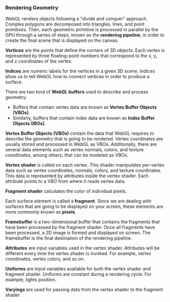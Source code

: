 ### Rendering Geometry

WebGL renders objects following a "divide and conquer" approach. Complex
polygons are decomposed into triangles, lines, and point primitives. Then, each
geometric primitive is processed in parallel by the GPU through a series of
steps, known as the **rendering pipeline**, in order to create the final scene that is
displayed on the canvas.

**Vertices** are the points that define the corners of 3D objects. Each vertex is represented by
three floating-point numbers that correspond to the x, y, and z coordinates of the vertex.

**Indices** are numeric labels for the vertices in a given 3D scene. Indices allow us to tell WebGL
how to connect vertices in order to produce a surface. 

There are two kind of **WebGL buffers** used to describe and process geometry:
- Buffers that contain vertex data are known as **Vertex Buffer Objects (VBOs)**.
- Similarly, buffers that contain index data are known as **Index Buffer Objects
(IBOs)**.

**Vertex Buffer Objects (VBOs)** contain the data that WebGL requires to describe the geometry that is going to be
rendered. Vertex coordinates are usually stored and processed in WebGL as VBOs. Additionally, there are several data 
elements such as vertex normals, colors, and texture coordinates, among others, that can be modeled as VBOs.

**Vertex shader** is called on each vertex. This shader manipulates per-vertex data such
as vertex coordinates, normals, colors, and texture coordinates. This data is represented
by attributes inside the vertex shader. Each attribute points to a VBO from where it reads
vertex data.

**Fragment shader** calculates the color of individual pixels. 

Each surface element is called a **fragment**. Since we are dealing with surfaces that are going
to be displayed on your screen, these elements are more commonly known as **pixels**.

**Framebuffer** is a two-dimensional buffer that contains the fragments that have been processed by
the fragment shader. Once all fragments have been processed, a 2D image is formed and
displayed on screen. The framebuffer is the final destination of the rendering pipeline.

**Attributes** are input variables used in the vertex shader. 
Attributes will be different every time the vertex shader is invoked.
For example, vertex coordinates, vertex colors, and so on.

**Uniforms** are input variables available for both the vertex shader and fragment shader.
Uniforms are constant during a rendering cycle. 
For example, lights position.

**Varyings** are used for passing data from the vertex shader to the fragment shader